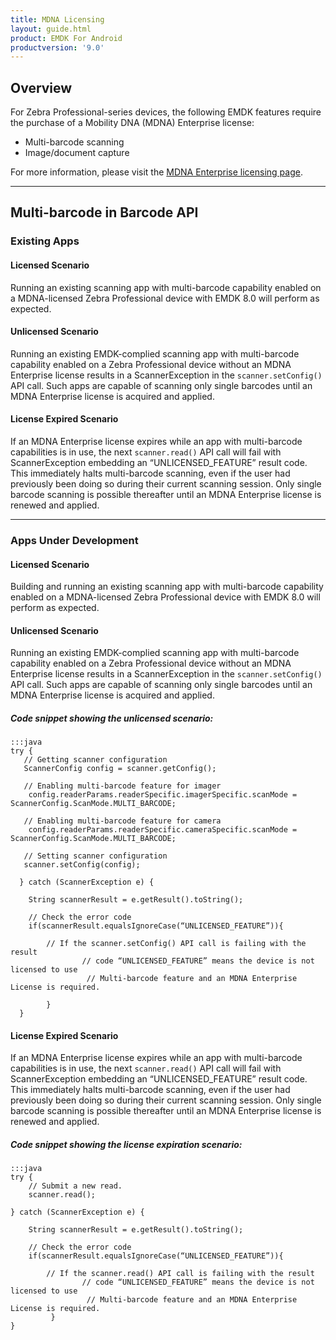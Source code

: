 ```yaml
---
title: MDNA Licensing
layout: guide.html
product: EMDK For Android
productversion: '9.0'
---
```


## Overview

For Zebra Professional-series devices, the following EMDK features require the purchase of a Mobility DNA (MDNA) Enterprise license: 

* Multi-barcode scanning
* Image/document capture

For more information, please visit the [MDNA Enterprise licensing page](/licensing). 

-----

## Multi-barcode in Barcode API

### Existing Apps  

#### Licensed Scenario 

Running an existing scanning app with multi-barcode capability enabled on a MDNA-licensed Zebra Professional device with EMDK 8.0 will perform as expected.

#### Unlicensed Scenario 

Running an existing EMDK-complied scanning app with multi-barcode capability enabled on a Zebra Professional device without an MDNA Enterprise license results in a ScannerException in the `scanner.setConfig()` API call. Such apps are capable of scanning only single barcodes until an MDNA Enterprise license is acquired and applied. 

#### License Expired Scenario

If an MDNA Enterprise license expires while an app with multi-barcode capabilities is in use, the next `scanner.read()` API call will fail with ScannerException embedding an “UNLICENSED_FEATURE” result code. This immediately halts multi-barcode scanning, even if the user had previously been doing so during their current scanning session. Only single barcode scanning is possible thereafter until an MDNA Enterprise license is renewed and applied. 

-----

### Apps Under Development 

#### Licensed Scenario

Building and running an existing scanning app with multi-barcode capability enabled on a MDNA-licensed Zebra Professional device with EMDK 8.0 will perform as expected.

#### Unlicensed Scenario

Running an existing EMDK-complied scanning app with multi-barcode capability enabled on a Zebra Professional device without an MDNA Enterprise license results in a ScannerException in the `scanner.setConfig()` API call. Such apps are capable of scanning only single barcodes until an MDNA Enterprise license is acquired and applied. 

##### Code snippet showing the unlicensed scenario:

    :::java
    try {
       // Getting scanner configuration
       ScannerConfig config = scanner.getConfig();

       // Enabling multi-barcode feature for imager 
        config.readerParams.readerSpecific.imagerSpecific.scanMode = ScannerConfig.ScanMode.MULTI_BARCODE;

       // Enabling multi-barcode feature for camera
        config.readerParams.readerSpecific.cameraSpecific.scanMode = ScannerConfig.ScanMode.MULTI_BARCODE;

       // Setting scanner configuration
       scanner.setConfig(config);

      } catch (ScannerException e) {

        String scannerResult = e.getResult().toString();
                    
        // Check the error code
        if(scannerResult.equalsIgnoreCase(“UNLICENSED_FEATURE”)){
                
            // If the scanner.setConfig() API call is failing with the result 
                    // code “UNLICENSED_FEATURE” means the device is not licensed to use
                     // Multi-barcode feature and an MDNA Enterprise License is required.
                  
            }
      }


#### License Expired Scenario

If an MDNA Enterprise license expires while an app with multi-barcode capabilities is in use, the next `scanner.read()` API call will fail with ScannerException embedding an “UNLICENSED_FEATURE” result code. This immediately halts multi-barcode scanning, even if the user had previously been doing so during their current scanning session. Only single barcode scanning is possible thereafter until an MDNA Enterprise license is renewed and applied. 

##### Code snippet showing the license expiration scenario:

    :::java
    try {
        // Submit a new read.
        scanner.read();

    } catch (ScannerException e) {

        String scannerResult = e.getResult().toString();
                    
        // Check the error code
        if(scannerResult.equalsIgnoreCase(“UNLICENSED_FEATURE”)){
                
            // If the scanner.read() API call is failing with the result 
                    // code “UNLICENSED_FEATURE” means the device is not licensed to use
                     // Multi-barcode feature and an MDNA Enterprise License is required.
             }
    }

